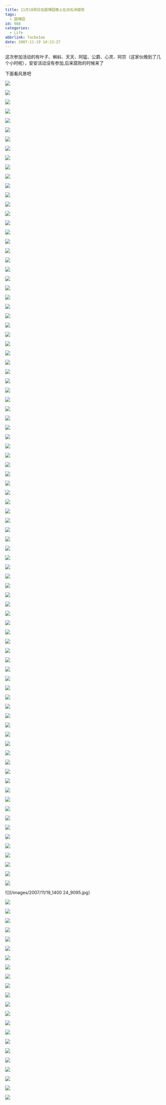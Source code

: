 ```yaml
---
title: 11月18周日在圆博园晚上在白石洲腐败
tags:
  - 圆博园
id: 988
categories:
  - Life
abbrlink: facbe1ae
date: 2007-11-19 14:13:27
---
```


这次参加活动的有叶子、蝌蚪、天天、阿猛、公爵、心灵、阿宗（这家伙晚到了几个小时呢），安安活动没有参加,后来腐败的时候来了

下面看风景吧

![](/images/2007/11/19_133205_9008.jpg)
<!--more-->
![](/images/2007/11/19_133319_9009.jpg)

![](/images/2007/11/19_133327_9010.jpg)

![](/images/2007/11/19_133335_9011.jpg)

![](/images/2007/11/19_133343_9012.jpg)

![](/images/2007/11/19_133351_9013.jpg)

![](/images/2007/11/19_133407_9014.jpg)

![](/images/2007/11/19_133600_9015.jpg)

![](/images/2007/11/19_133626_9016.jpg)

![](/images/2007/11/19_133634_9017.jpg)

![](/images/2007/11/19_133643_9018.jpg)

![](/images/2007/11/19_133650_9019.jpg)

![](/images/2007/11/19_133657_9020.jpg)

![](/images/2007/11/19_133704_9021.jpg)

![](/images/2007/11/19_133722_9022.jpg)

![](/images/2007/11/19_133729_9023.jpg)

![](/images/2007/11/19_133739_9024.jpg)

![](/images/2007/11/19_133747_9025.jpg)

![](/images/2007/11/19_133753_9026.jpg)

![](/images/2007/11/19_133805_9027.jpg)

![](/images/2007/11/19_133817_9028.jpg)

![](/images/2007/11/19_133825_9029.jpg)

![](/images/2007/11/19_133833_9030.jpg)

![](/images/2007/11/19_133841_9031.jpg)

![](/images/2007/11/19_134535_9032.jpg)

![](/images/2007/11/19_134543_9033.jpg)

![](/images/2007/11/19_134549_9034.jpg)

![](/images/2007/11/19_134556_9035.jpg)

![](/images/2007/11/19_134603_9036.jpg)

![](/images/2007/11/19_134610_9037.jpg)

![](/images/2007/11/19_134618_9038.jpg)

![](/images/2007/11/19_134625_9039.jpg)

![](/images/2007/11/19_134633_9040.jpg)

![](/images/2007/11/19_134640_9041.jpg)

![](/images/2007/11/19_134647_9042.jpg)

![](/images/2007/11/19_134656_9043.jpg)

![](/images/2007/11/19_134702_9044.jpg)

![](/images/2007/11/19_134709_9045.jpg)

![](/images/2007/11/19_134717_9046.jpg)

![](/images/2007/11/19_134724_9047.jpg)

![](/images/2007/11/19_134731_9048.jpg)

![](/images/2007/11/19_134738_9049.jpg)

![](/images/2007/11/19_134745_9050.jpg)

![](/images/2007/11/19_134752_9051.jpg)

![](/images/2007/11/19_134835_9052.jpg)

![](/images/2007/11/19_134842_9053.jpg)

![](/images/2007/11/19_134848_9054.jpg)

![](/images/2007/11/19_134855_9055.jpg)

![](/images/2007/11/19_134919_9056.jpg)

![](/images/2007/11/19_134931_9057.jpg)

![](/images/2007/11/19_134946_9058.jpg)

![](/images/2007/11/19_135008_9059.jpg)

![](/images/2007/11/19_135013_9060.jpg)

![](/images/2007/11/19_135022_9061.jpg)

![](/images/2007/11/19_135140_9062.jpg)

![](/images/2007/11/19_135206_9063.jpg)

![](/images/2007/11/19_135352_9064.jpg)

![](/images/2007/11/19_135359_9065.jpg)

![](/images/2007/11/19_135406_9066.jpg)

![](/images/2007/11/19_135421_9067.jpg)

![](/images/2007/11/19_135428_9068.jpg)

![](/images/2007/11/19_135435_9069.jpg)

![](/images/2007/11/19_135442_9070.jpg)

![](/images/2007/11/19_135448_9071.jpg)

![](/images/2007/11/19_135455_9072.jpg)

![](/images/2007/11/19_135523_9073.jpg)

![](/images/2007/11/19_135600_9074.jpg)

![](/images/2007/11/19_135607_9075.jpg)

![](/images/2007/11/19_135613_9076.jpg)

![](/images/2007/11/19_135648_9077.jpg)

![](/images/2007/11/19_135654_9078.jpg)

![](/images/2007/11/19_135701_9079.jpg)

![](/images/2007/11/19_135707_9080.jpg)

![](/images/2007/11/19_135714_9081.jpg)

![](/images/2007/11/19_135721_9082.jpg)

![](/images/2007/11/19_135756_9083.jpg)

![](/images/2007/11/19_135833_9084.jpg)

![](/images/2007/11/19_135900_9085.jpg)

![](/images/2007/11/19_135910_9086.jpg)

![](/images/2007/11/19_135916_9087.jpg)

![](/images/2007/11/19_135922_9088.jpg)

![](/images/2007/11/19_135930_9089.jpg)

![](/images/2007/11/19_135936_9090.jpg)

![](/images/2007/11/19_135943_9091.jpg)

![](/images/2007/11/19_135950_9092.jpg)

![](/images/2007/11/19_140002_9093.jpg)

![](/images/2007/11/19_140017_9094.jpg)

![](/images/2007/11/19_1400
24_9095.jpg)

![](/images/2007/11/19_140341_9096.jpg)

![](/images/2007/11/19_140407_9097.jpg)

![](/images/2007/11/19_140426_9098.jpg)

![](/images/2007/11/19_140432_9099.jpg)

![](/images/2007/11/19_140438_9100.jpg)

![](/images/2007/11/19_140445_9101.jpg)

![](/images/2007/11/19_140452_9102.jpg)

![](/images/2007/11/19_140458_9103.jpg)

![](/images/2007/11/19_140505_9104.jpg)

![](/images/2007/11/19_140510_9105.jpg)

![](/images/2007/11/19_140516_9106.jpg)

![](/images/2007/11/19_140522_9107.jpg)

![](/images/2007/11/19_140528_9108.jpg)

![](/images/2007/11/19_140535_9109.jpg)

![](/images/2007/11/19_140541_9110.jpg)

![](/images/2007/11/19_140547_9111.jpg)

![](/images/2007/11/19_141151_9112.jpg)

![](/images/2007/11/19_141159_9113.jpg)

![](/images/2007/11/19_141208_9114.jpg)

![](/images/2007/11/19_141215_9115.jpg)

![](/images/2007/11/19_141226_9116.jpg)

![](/images/2007/11/19_141232_9117.jpg)